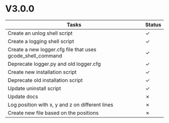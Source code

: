 # V3.0.0

| Tasks | Status |
| ----- | ------ |
| Create an unlog shell script | &check; |
| Create a logging shell script | &check; |
| Create a new logger.cfg file that uses gcode_shell_command | &check; |
| Deprecate logger.py and old logger.cfg | &check; |
| Create new installation script | &check; |
| Deprecate old installation script | &check; |
| Update uninstall script | &check; |
| Update docs | &cross; |
| Log position with x, y and z on different lines | &cross; |
| Create new file based on the positions | &cross; |
